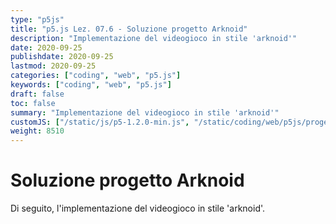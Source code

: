 ```yaml
---
type: "p5js"
title: "p5.js Lez. 07.6 - Soluzione progetto Arknoid"
description: "Implementazione del videogioco in stile 'arknoid'"
date: 2020-09-25
publishdate: 2020-09-25
lastmod: 2020-09-25
categories: ["coding", "web", "p5.js"]
keywords: ["coding", "web", "p5.js"]
draft: false
toc: false
summary: "Implementazione del videogioco in stile 'arknoid'"
customJS: ["/static/js/p5-1.2.0-min.js", "/static/coding/web/p5js/progettoArknoidSoluzione.js"]
weight: 8510
---
```


# Soluzione progetto Arknoid

Di seguito, l'implementazione del videogioco in stile 'arknoid'.

<div id="progettoArknoid"></div>
